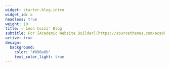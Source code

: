 ```yaml
---
widget: starter.blog.intro
widget_id: a
headless: true
weight: 10
title: ✏️ Leon Cozzi' Blog
subtitle: For [Academic Website Builder](https://sourcethemes.com/academic/)
active: true
design:
  background:
    color: "#090a0b"
    text_color_light: true
---
```

